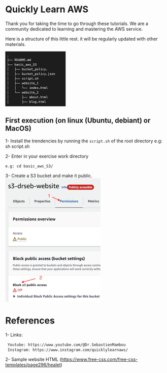 # Quickly Learn AWS

Thank you for taking the time to go through these tutorials. We are a community dedicated to learning and mastering the AWS service.

Here is a structure of this little rest. it will be regularly updated with other materials.

![alt text](assets/tree_files.png)

## First execution (on linux (Ubuntu, debiant) or MacOS)

1- Install the trendencies by running the `script.sh` of the root directory
e.g: sh script.sh 

2- Enter in your exercise work directory
    
    e.g: cd basic_aws_S3/

3- Create a S3 bucket and make it public.
![alt text](assets/S3_public.png)



# References

1- Links: 
    
     Youtube: https://www.youtube.com/@Dr.SebastienMambou
     Instagram: https://www.instagram.com/quicklylearnaws/

2- Sample website HTML (https://www.free-css.com/free-css-templates/page296/healet)